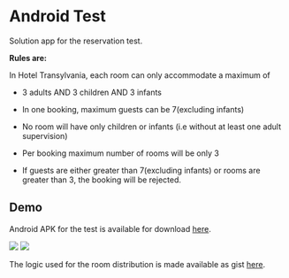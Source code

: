 
Android Test
===================

Solution app for the reservation test.




**Rules are:**

In Hotel Transylvania, each room can only accommodate a maximum of

-    3 adults AND 3 children AND 3 infants
    
-   In one booking, maximum guests can be 7(excluding infants)
    
-   No room will have only children or infants (i.e without at least one adult supervision)
    
-   Per booking maximum number of rooms will be only 3
    
-   If guests are either greater than 7(excluding infants) or rooms are greater than 3, the booking will be rejected.


Demo
--------------
Android APK for the test is available for download [here](https://github.com/irshuLx/Hotel-Transylvania/raw/master/app-debug.apk).

![](https://raw.githubusercontent.com/irshuLx/Hotel-Transylvania/master/screen1.jpg)&nbsp;![](https://raw.githubusercontent.com/irshuLx/Hotel-Transylvania/master/screen2.jpg)

The logic used for the room distribution is made available as gist [here](https://gist.github.com/irshuLx/b3a2c57a8599439717ae3d4a9f4f907a).

   


